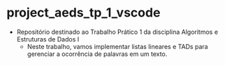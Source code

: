 # project_aeds_tp_1_vscode
+ Repositório destinado ao Trabalho Prático 1 da disciplina Algoritmos e Estruturas de Dados I
    - Neste trabalho, vamos implementar listas lineares e TADs para gerenciar a ocorrência de palavras em um texto.
